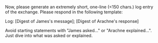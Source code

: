 Now, please generate an extremely short, one-line (<150 chars.) log entry of the exchange. Please respond in the following template:

Log: [Digest of James's message]; [Digest of Arachne's response]

Avoid starting statements with "James asked..." or "Arachne explained...". Just dive into what was asked or explained.
